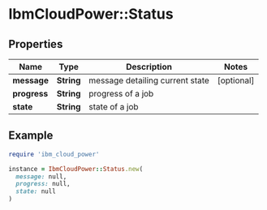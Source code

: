 # IbmCloudPower::Status

## Properties

| Name | Type | Description | Notes |
| ---- | ---- | ----------- | ----- |
| **message** | **String** | message detailing current state | [optional] |
| **progress** | **String** | progress of a job |  |
| **state** | **String** | state of a job |  |

## Example

```ruby
require 'ibm_cloud_power'

instance = IbmCloudPower::Status.new(
  message: null,
  progress: null,
  state: null
)
```

